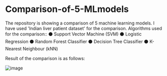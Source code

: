 # Comparison-of-5-MLmodels
The repository is showing  a comparison of 5 machine learning models. I have used 'Indian liver patient dataset' for the comparison.
Algorithms used for the comparison:: 
⚫ Support Vector Machine (SVM)
⚫ Logistic Regression 
⚫ Random Forest Classifier 
⚫ Decision Tree Classifier
⚫ K-Nearest Neighbour (kNN)

Result of the comparison is as follows:

![image](https://user-images.githubusercontent.com/88570905/160181819-fbb163dc-e8e2-44b3-a9d5-f285438a746c.png)
